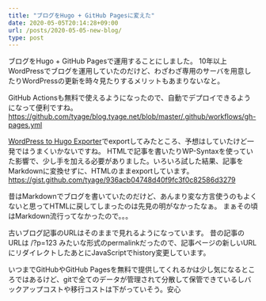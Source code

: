 ```yaml
---
title: "ブログをHugo + GitHub Pagesに変えた"
date: 2020-05-05T20:14:28+09:00
url: /posts/2020-05-05-new-blog/
type: post
---
```


ブログをHugo + GitHub Pagesで運用することにしました。
10年以上WordPressでブログを運用していたのだけど、わざわざ専用のサーバを用意したりWordPressの更新を時々見たりするメリットもあまりないなと。

<!--more-->

GitHub Actionsも無料で使えるようになったので、自動でデプロイできるようになって便利ですね。
<https://github.com/tyage/blog.tyage.net/blob/master/.github/workflows/gh-pages.yml>

[WordPress to Hugo Exporter](https://github.com/SchumacherFM/wordpress-to-hugo-exporter)でexportしてみたところ、予想はしていたけど一発ではうまくいかないですね。
HTMLで記事を書いたりWP-Syntaxを使っていた影響で、少し手を加える必要がありました。いろいろ試した結果、記事をMarkdownに変換せずに、HTMLのままexportしています。
<https://gist.github.com/tyage/936acb04748d40f9fc3f0c82586d3279>

昔はMarkdownでブログを書いていたのだけど、あんまり変な方言使うのもよくないと思ってHTMLに戻してしまったのは先見の明がなかったなぁ。
まぁその頃はMarkdown流行ってなかったので。。。

古いブログ記事のURLはそのままで見れるようになっています。 昔の記事のURLは /?p=123 みたいな形式のpermalinkだったので、記事ページの新しいURLにリダイレクトしたあとにJavaScriptでhistory変更しています。

いつまでGitHubやGitHub Pagesを無料で提供してくれるかは少し気になるところではあるけど、gitで全てのデータが管理されて分散して保管できているしバックアップコストや移行コストは下がっていそう。安心
